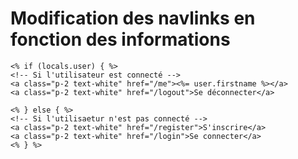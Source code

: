 # Modification des navlinks en fonction des informations

```ejs
<% if (locals.user) { %>
<!-- Si l'utilisateur est connecté -->
<a class="p-2 text-white" href="/me"><%= user.firstname %></a>
<a class="p-2 text-white" href="/logout">Se déconnecter</a>
             
<% } else { %>
<!-- Si l'utilisaetur n'est pas connecté -->
<a class="p-2 text-white" href="/register">S'inscrire</a>
<a class="p-2 text-white" href="/login">Se connecter</a>
<% } %>
```
